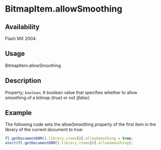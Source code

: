 # BitmapItem.allowSmoothing

## Availability

Flash MX 2004.

## Usage

BitmapItem.allowSmoothing

## Description

Property; `boolean`; A boolean value that specifies whether to allow smoothing of a bitmap *(true)* or not *(false)*.

## Example

The following code sets the allowSmoothing property of the first item in the library of the current document to true:

```javascript
fl.getDocumentDOM().library.items[0].allowSmoothing = true;
alert(fl.getDocumentDOM().library.items[0].allowSmoothing);
```

